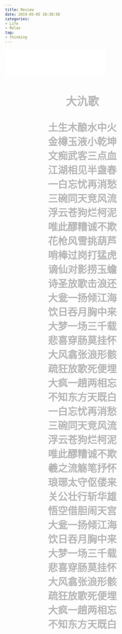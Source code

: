 ```yaml
---
title: Review
date: 2019-05-05 10:38:58
categories:
- Life
- Relax
tag:
- thinking
---
```

<!-- 具体原理是position: absolute;的元素会相对于第一个设置了position: relative;的祖先元素进行定位 -->
<!-- 有一天，杜康想研制一种可以喝的东西，可是冥思苦想就是想不出制作方法，晚上睡觉的时候做了一个奇怪的梦，他梦见一个鹤发童颜的老翁来到他面前，对他说：“你以水为源，以粮为料，再在粮食泡在水里第九天的酉时找三个人，每人取一滴血加在其中，即成。”说完老翁就不见了。
杜康醒来就按照老翁说的制作。他在第九天的酉时（5点～7点）到路边寻找三人。不一会来了一个书生，文质彬彬，谦虚有礼，杜康急忙上前说明来意，岂料书生欣然允诺，割破手指滴了一滴血在桶里；书生走后，又来了一队人马，带头的是一位威武英气的将军，杜康上前说明来意，将军也捋臂挽袖，支持杜康，也割破手指滴了一滴血在桶里；这时酉时已经快过了（就是马上到七点了）可杜康还没找到第三个人，他有些着急，转念一想，只要是人不都可以吗，于是他找到了村子里的一个无亲无故并且傻乎乎的乞丐，按住他，扎破他的手指滴了一滴血在桶里，疼的乞丐一会大喊大叫，一会晕头晕脑。有了这三滴血，杜康终于制作成了，可是他又犯愁了，起什么名字呢？他一想，这饮品里有三个人的血，又是酉时滴的，就写作“酒”吧，怎么念呢？这是在第九天做成的，就取同音，念酒（九）吧。这就是关于酒来历的传说。百度百科-->
<!-- 氿：二简字，酒，已废除！传闻酒是将粮食精华，加上酉时滴到那液体里的三滴血，酿造九天九夜。故此种饮料写作酒，读作九。【于是按照这种缘起，写作“氿”，以达全句无酒，而处处是酒】这里氿读(jiǔ)，与酒同音。-->
<iframe frameborder="no" border="0" marginwidth="0" marginheight="0" width=330 height=86 src="//music.163.com/outchain/player?type=2&id=1363408250&auto=1&height=66"></iframe>
<div style="background-image:url(http://p2.music.126.net/akon6uBnwk1tCC0jqtj74A==/109951163920001562.jpg);background-size:100% 100%;filter:brightness(0.8);">
<div style="text-align:center;filter:invert(1);mix-blend-mode:difference;font:bold 32px 华文新魏;padding:20px;">
<p style="font:bold 36px 华文新魏">大氿歌</p>
土生木酿水中火<br/><p hidden>△土生粮，粮酿酒，酒烈如火。</p>金樽玉液小乾坤<br/><p hidden>△ 增广贤文：酒里乾坤大</p>文痴武客三点血<br/><p hidden>△ 杜康以三种血酿酒</p>江湖相见半盏春<br/><p hidden>△ 饮酒后面色红润，满面春色，故称酒为“春”。唐人名酒，多以春名。</p>一白忘忧再消愁<br/><p hidden>△ 何以解忧，唯有杜康。</p>三碗同天竞风流<br/><p hidden>△ 桃园三结义</p>浮云苍狗烂柯泥<br/><p hidden>△ 白云苍狗，喻世事变幻；烂柯：王质山中砍柴遇神仙下棋，棋毕，惊觉斧柄朽烂，已过百年，喻岁月如飞，沧海桑田。</p>唯此醪糟诚不欺<br/><p hidden>△ 醪糟：米酿甜酒。</p>花枪风雪挑葫芦<br/><p hidden>△ 林冲风雪山神庙，醉杀陆谦。</p>哨棒过岗打猛虎<br/><p hidden>△ 武松醉过景阳冈，棒打猛虎。</p>谪仙对影捞玉蟾<br/><p hidden>△ 李白：举杯邀明月，对影成三人。《唐才子传·李白》：“白晚节好黄、老，度牛渚矶，乘酒捉月，遂沉水中。”李白死因之一：酒后捞月，溺水而死。</p>诗圣放歌击浪还<br/><p hidden>△ 杜甫：白日放歌须纵酒，青春作伴好还乡。即从巴峡穿巫峡，便下襄阳向洛阳。</p>大瓮一扬倾江海</br><p hidden>△ 网络诗词：我有一壶酒，足以慰风尘。尽倾江海里，赠饮天下人。『越王箪醪入河振士气』</p>饮日吞月胸中来<br/><p hidden>△ 酒剑仙：一饮尽江河，再饮吞日月。</p>大梦一场三千载<br/><p hidden>△ 陆游：一饮五百年，一醉三千秋。</p>悲喜穿肠莫挂怀<br/><p hidden>△ 济公和尚：酒肉穿肠过，佛祖心中留</p>大风翕张浪形骸<br/><p hidden>△ 刘邦饮酒作大风歌：大风起兮云飞扬，威加海内兮归故乡，安得猛士兮守四方。</p>疏狂放歌死便埋<br/><p hidden>△ 辛弃疾沁园春：汝说‘刘伶，古今达者，醉后何妨死便埋’</p>大疯一趟两相忘<br/><p hidden>△ 白居易：狂夫与我两相忘，故态些些亦不妨。 纵酒放歌聊自乐，接舆争解教人狂。</p>不知东方天既白<br/><p hidden>△ 苏轼 赤壁赋：不知东方之既白</p>一白忘忧再消愁<br/>三碗同天竞风流<br/>浮云苍狗烂柯泥<br/>唯此醪糟诚不欺<br/>羲之流觞笔抒怀<br/><p hidden>△ 王羲之兰亭曲水流觞</p>琅琊太守伛偻来<br/><p hidden>△ 欧阳修醉翁亭记：醉翁之意不在酒，在乎山水之间也。山水之乐，得之心而寓之酒也。</p>关公壮行斩华雄<br/><p hidden>△ 关羽温酒斩华雄</p>悟空借胆闹天宫<br/><p hidden>△ 孙悟空蟠桃盗酒闹天宫</p>大瓮一扬倾江海<br/>饮日吞月胸中来<br/>大梦一场三千载<br/>悲喜穿肠莫挂怀<br/>大风翕张浪形骸<br/>疏狂放歌死便埋<br/>大疯一趟两相忘<br/>不知东方天既白<br/></div></div>
